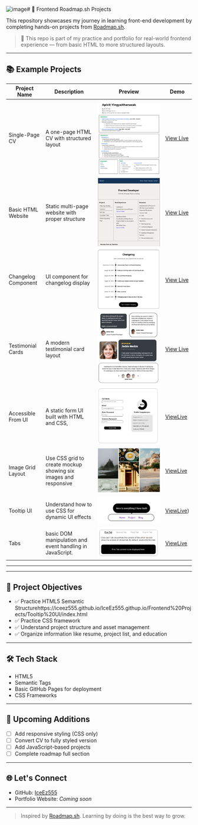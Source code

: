 ![image](https://github.com/user-attachments/assets/3300567e-76a6-4699-9019-dde401f240d1)# 🚀 Frontend Roadmap.sh Projects

This repository showcases my journey in learning front-end development by completing hands-on projects from [Roadmap.sh](https://roadmap.sh/frontend).

> 📌 This repo is part of my practice and portfolio for real-world frontend experience — from basic HTML to more structured layouts.

---

## 📚  Example Projects 

| Project Name           | Description                                    | Preview                               | Demo |
|------------------------|------------------------------------------------|----------------------------------------|------|
| Single-Page CV         | A one-page HTML CV with structured layout      | ![CV Preview](01_Preview/Single-Page%20CV.png) | [View Live](https://iceez555.github.io/IceEz555.githup.io/Frontend%20Projects/Single-Page%20CV/resume.html) |
| Basic HTML Website     | Static multi-page website with proper structure| ![HTML Preview](01_Preview/Basic_HTML.png)     | [View Live](https://iceez555.github.io/IceEz555.githup.io/Frontend%20Projects/Basic%20HTML%20Website/home.html) |
| Changelog Component    | UI component for changelog display          | ![Changelog Preview](01_Preview/Changelog_Component.png) | [View Live](https://iceez555.github.io/IceEz555.githup.io/Frontend%20Projects/Changelog%20Component/index.html) |
| Testimonial Cards      | A modern testimonial card layout            | ![Testimonial Preview](01_Preview/Testimonial_Cards.png) | [View Live](https://iceez555.github.io/IceEz555.githup.io/Frontend%20Projects/Testimonial%20Cards/Testimonial.html) |
| Accessible From UI     | A static form UI built with HTML and CSS,  | ![Accessible From UI Preview](01_Preview/Accessible_Form_UI.png) | [ViewLive](https://iceez555.github.io/IceEz555.githup.io/Frontend%20Projects/Accessible%20Form%20UI/index.html) |
| Image Grid Layout     | Use CSS grid to create mockup showing six images and responsive   | ![Image Grid Layout Preview](01_Preview/Image_Grid_layout.png) | [ViewLive](https://iceez555.github.io/IceEz555.githup.io/Frontend%20Projects/Image%20Grid%20Layout/grid_layout.html) |
| Tooltip UI     | Understand how to use CSS for dynamic UI effects  | ![Tooltip UI Preview](01_Preview/Tooltip_UI.png) | [ViewLive](https://iceez555.github.io/IceEz555.githup.io/Frontend%20Projects/Tooltip%20UI/index.html)) |
| Tabs           |  basic DOM manipulation and event handling in JavaScript.  | ![Tabs Preview](01_Preview/Tab_js.png) | [ViewLive](https://iceez555.github.io/IceEz555.githup.io/Frontend%20Projects/Tabs/Tabs.html) |
---
---

## 🧠 Project Objectives

- ✅ Practice HTML5 Semantic Structurehttps://iceez555.github.io/IceEz555.githup.io/Frontend%20Projects/Tooltip%20UI/index.html
- ✅ Practice CSS framework
- ✅ Understand project structure and asset management
- ✅ Organize information like resume, project list, and education

---


## 🛠 Tech Stack

- HTML5
- Semantic Tags
- Basic GitHub Pages for deployment
- CSS Frameworks 

---
## 📌 Upcoming Additions

- [ ] Add responsive styling (CSS only)
- [ ] Convert CV to fully styled version
- [ ] Add JavaScript-based projects
- [ ] Complete roadmap full section

---

## 🌐 Let's Connect

- GitHub: [IceEz555](https://github.com/IceEz555)
- Portfolio Website: _Coming soon_

---

> Inspired by [Roadmap.sh](https://roadmap.sh). Learning by doing is the best way to grow.
